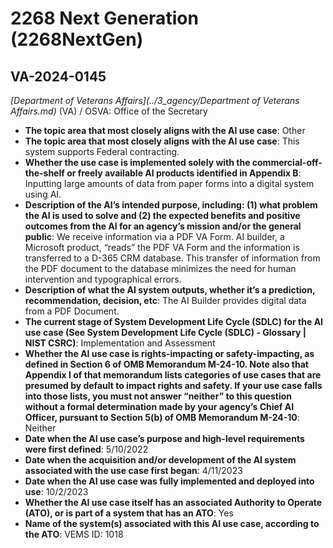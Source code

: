 # 2268 Next Generation (2268NextGen)
## VA-2024-0145
_[Department of Veterans Affairs](../3_agency/Department of Veterans Affairs.md)_ (VA) / OSVA: Office of the Secretary


+ **The topic area that most closely aligns with the AI use case**: Other
+ **The topic area that most closely aligns with the AI use case**: This system supports Federal contracting.
+ **Whether the use case is implemented solely with the commercial-off-the-shelf or freely available AI products identified in Appendix B**: Inputting large amounts of data from paper forms into a digital system using AI.
+ **Description of the AI’s intended purpose, including: (1) what problem the AI is used to solve and (2) the expected benefits and positive outcomes from the AI for an agency’s mission and/or the general public**: We receive information via a PDF VA Form. AI builder, a Microsoft product, “reads” the PDF VA Form and the information is transferred to a D-365 CRM database. This transfer of information from the PDF document to the database minimizes the need for human intervention and typographical errors.
+ **Description of what the AI system outputs, whether it’s a prediction, recommendation, decision, etc**: The AI Builder provides digital data from a PDF Document.
+ **The current stage of System Development Life Cycle (SDLC) for the AI use case (See System Development Life Cycle (SDLC) - Glossary | NIST CSRC)**: Implementation and Assessment
+ **Whether the AI use case is rights-impacting or safety-impacting, as defined in Section 6 of OMB Memorandum M-24-10. Note also that Appendix I of that memorandum lists categories of use cases that are presumed by default to impact rights and safety. If your use case falls into those lists, you must not answer “neither” to this question without a formal determination made by your agency’s Chief AI Officer, pursuant to Section 5(b) of OMB Memorandum M-24-10**: Neither
+ **Date when the AI use case’s purpose and high-level requirements were first defined**: 5/10/2022
+ **Date when the acquisition and/or development of the AI system associated with the use case first began**: 4/11/2023
+ **Date when the AI use case was fully implemented and deployed into use**: 10/2/2023
+ **Whether the AI use case itself has an associated Authority to Operate (ATO), or is part of a system that has an ATO**: Yes
+ **Name of the system(s) associated with this AI use case, according to the ATO**: VEMS ID: 1018